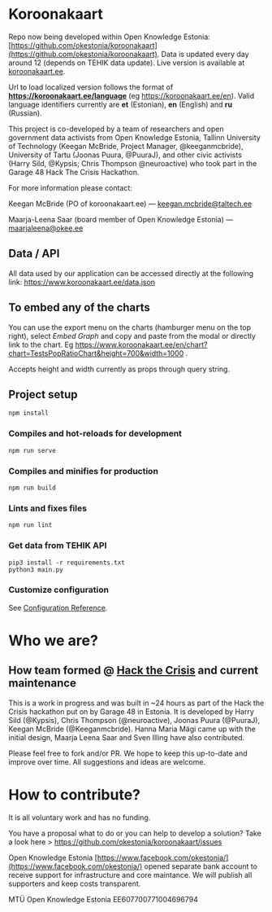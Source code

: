 # Koroonakaart

Repo now being developed within Open Knowledge Estonia: [https://github.com/okestonia/koroonakaart](https://github.com/okestonia/koroonakaart). Data is updated every day around 12 (depends on TEHIK data update). Live version is available at [koroonakaart.ee](http://koroonakaart.ee/).

Url to load localized version follows the format of **https://koroonakaart.ee/language** (eg https://koroonakaart.ee/en). Valid language identifiers currently are **et** (Estonian), **en** (English) and **ru** (Russian).


This project is co-developed by a team of researchers and open government data activists from Open Knowledge Estonia, Tallinn University of Technology (Keegan McBride, Project Manager, @keeganmcbride), University of Tartu (Joonas Puura, @PuuraJ), and other civic activists (Harry Sild, @Kypsis; Chris Thompson @neuroactive) who took part in the Garage 48 Hack The Crisis Hackathon.

For more information please contact:  

Keegan McBride (PO of koroonakaart.ee) ⁠— keegan.mcbride@taltech.ee

Maarja-Leena Saar (board member of Open Knowledge Estonia) ⁠— maarjaleena@okee.ee 

## Data / API
All data used by our application can be accessed directly at the following link: https://www.koroonakaart.ee/data.json

## To embed any of the charts

You can use the export menu on the charts (hamburger menu on the top right), select *Embed Graph* and copy and paste from the modal or directly link to the chart. Eg https://www.koroonakaart.ee/en/chart?chart=TestsPopRatioChart&height=700&width=1000 . 

Accepts height and width currently as props through query string.

## Project setup
```
npm install
```

### Compiles and hot-reloads for development
```
npm run serve
```

### Compiles and minifies for production
```
npm run build
```

### Lints and fixes files
```
npm run lint
```
### Get data from TEHIK API
```
pip3 install -r requirements.txt
python3 main.py
```

### Customize configuration
See [Configuration Reference](https://cli.vuejs.org/config/).


# Who we are?
## How team formed @ [Hack the Crisis](https://www.facebook.com/events/204692110602347/) and current maintenance
This is a work in progress and was built in ~24 hours as part of the Hack the Crisis hackathon put on by Garage 48 in Estonia. It is developed by Harry Sild (@Kypsis), Chris Thompson (@neuroactive), Joonas Puura (@PuuraJ), Keegan McBride (@Keeganmcbride). Hanna Maria Mägi came up with the initial design, Maarja Leena Saar and Sven Illing have also contributed. 

Please feel free to fork and/or PR. We hope to keep this up-to-date and improve over time. All suggestions and ideas are welcome. 

# How to contribute?
It is all voluntary work and has no funding.

You have a proposal what to do or you can help to develop a solution? Take a look here > https://github.com/okestonia/koroonakaart/issues

Open Knowledge Estonia [https://www.facebook.com/okestonia/](https://www.facebook.com/okestonia/) opened separate bank account to receive support for infrastructure and core maintance. We will publish all supporters and keep costs transparent.

MTÜ Open Knowledge Estonia EE607700771004696794 

